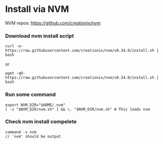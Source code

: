 # Install via NVM
NVM repos: https://github.com/creationix/nvm

### Download nvm install script
```
curl -o- https://raw.githubusercontent.com/creationix/nvm/v0.34.0/install.sh | bash
```
or 
```
wget -qO- https://raw.githubusercontent.com/creationix/nvm/v0.34.0/install.sh | bash
```

### Run some command
```
export NVM_DIR="$HOME/.nvm"
[ -s "$NVM_DIR/nvm.sh" ] && \. "$NVM_DIR/nvm.sh" # This loads nvm
```

### Check nvm install compelete
```
command -v nvm
// 'nvm' should be output
```
